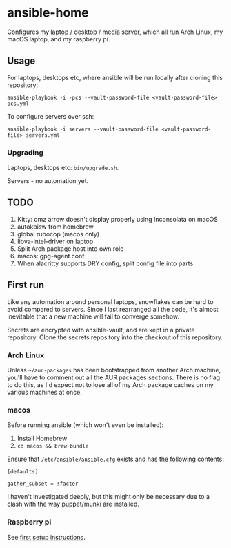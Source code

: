 # ansible-home

Configures my laptop / desktop / media server, which all run Arch Linux, my macOS laptop,
and my raspberry pi.

## Usage

For laptops, desktops etc, where ansible will be run locally after cloning this
repository:

```
ansible-playbook -i -pcs --vault-password-file <vault-password-file> pcs.yml
```

To configure servers over ssh:

```
ansible-playbook -i servers --vault-password-file <vault-password-file> servers.yml
```

### Upgrading

Laptops, desktops etc: `bin/upgrade.sh`.

Servers - no automation yet.

## TODO

1. Kitty: omz arrow doesn't display properly using Inconsolata on macOS
1. autokbisw from homebrew
1. global rubocop (macos only)
1. libva-intel-driver on laptop
1. Split Arch package host into own role
1. macos: gpg-agent.conf
1. When alacritty supports DRY config, split config file into parts

## First run

Like any automation around personal laptops, snowflakes can be hard to avoid compared to
servers. Since I last rearranged all the code, it's almost inevitable that a new machine
will fail to converge somehow.

Secrets are encrypted with ansible-vault, and are kept in a private repository.
Clone the secrets repository into the checkout of this repository.

### Arch Linux

Unless `~/aur-packages` has been bootstrapped from another Arch machine, you'll have to
comment out all the AUR packages sections. There is no flag to do this, as I'd expect not
to lose all of my Arch package caches on my various machines at once.

### macos

Before running ansible (which won't even be installed):

1. Install Homebrew
1. `cd macos && brew bundle`

Ensure that `/etc/ansible/ansible.cfg` exists and has the following contents:

```
[defaults]

gather_subset = !facter
```

I haven't investigated deeply, but this might only be necessary due to a clash with the
way puppet/munki are installed.

### Raspberry pi

See [first setup instructions](docs/raspberry-pi.md).
